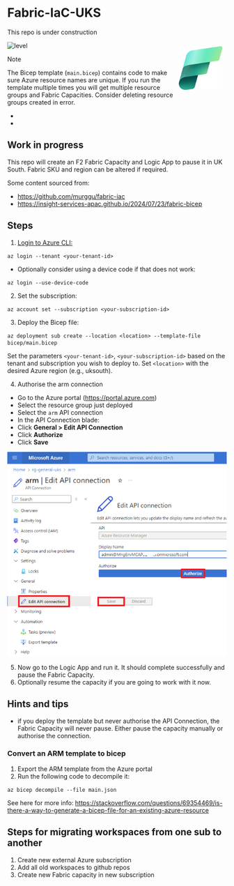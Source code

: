 # Fabric-IaC-UKS
This repo is under construction

<img src="images/Fabric_256.svg" alt="Fabric Image" style="margin: 10px;" width="100" align="right"/>

![level](https://img.shields.io/badge/Microsoft%20Fabric-IaC-green)

> [!NOTE]
> The Bicep template (`main.bicep`) contains code to make sure Azure resource names are unique.  If you run the template multiple times you will get multiple resource groups and Fabric Capacities.  Consider deleting resource groups created in error.

-
-

## Work in progress

This repo will create an F2 Fabric Capacity and Logic App to pause it in UK South.  Fabric SKU and region can be altered if required.

Some content sourced from:  
- https://github.com/murggu/fabric-iac
- https://insight-services-apac.github.io/2024/07/23/fabric-bicep

## Steps

1. [Login to Azure CLI:](Login%20to%20Azure%20CLI.md)

```
az login --tenant <your-tenant-id>
```

- Optionally consider using a device code if that does not work:
```
az login --use-device-code
```

2. Set the subscription:

```
az account set --subscription <your-subscription-id>
```

3. Deploy the Bicep file:

```
az deployment sub create --location <location> --template-file bicep/main.bicep
```

Set the parameters `<your-tenant-id>`, `<your-subscription-id>` based on the tenant and subscription you wish to deploy to.  Set `<location>` with the desired Azure region (e.g., uksouth).


4. Authorise the arm connection
- Go to the Azure portal (https://portal.azure.com)
- Select the resource group just deployed
- Select the `arm` API connection
- In the API Connection blade:
- Click **General > Edit API Connection**
- Click **Authorize**
- Click **Save**

![image](images/authoriseapi.png)

5. Now go to the Logic App and run it.  It should complete successfully and pause the Fabric Capacity.
6. Optionally resume the capacity if you are going to work with it now.

## Hints and tips

- if you deploy the template but never authorise the API Connection, the Fabric Capacity will never pause.  Either pause the capacity manually or authorise the connection.

### Convert an ARM template to bicep

1. Export the ARM template from the Azure portal
2. Run the following code to decompile it:

```
az bicep decompile --file main.json
```

See here for more info: https://stackoverflow.com/questions/69354469/is-there-a-way-to-generate-a-bicep-file-for-an-existing-azure-resource



## Steps for migrating workspaces from one sub to another
1. Create new external Azure subscription
2. Add all old workspaces to github repos
3. Create new Fabric capacity in new subscription
